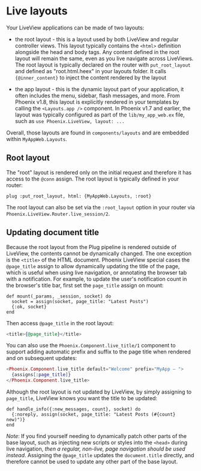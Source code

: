 # Live layouts

Your LiveView applications can be made of two layouts:

  * the root layout - this is a layout used by both LiveView and
    regular controller views. This layout typically contains the `<html>`
    definition alongside the head and body tags. Any content defined
    in the root layout will remain the same, even as you live navigate
    across LiveViews. The root layout is typically declared on the
    router with `put_root_layout` and defined as "root.html.heex"
    in your layouts folder. It calls `{@inner_content}` to inject the
    content rendered by the layout

  * the app layout - this is the dynamic layout part of your application,
    it often includes the menu, sidebar, flash messages, and more.
    From Phoenix v1.8, this layout is explicitly rendered in your templates
    by calling the `<Layouts.app />` component. In Phoenix v1.7 and earlier,
    the layout was typically configured as part of the `lib/my_app_web.ex`
    file, such as `use Phoenix.LiveView, layout: ...`

Overall, those layouts are found in `components/layouts` and are
embedded within `MyAppWeb.Layouts`.

## Root layout

The "root" layout is rendered only on the initial request and
therefore it has access to the `@conn` assign. The root layout
is typically defined in your router:

    plug :put_root_layout, html: {MyAppWeb.Layouts, :root}

The root layout can also be set via the `:root_layout` option
in your router via `Phoenix.LiveView.Router.live_session/2`.

## Updating document title

Because the root layout from the Plug pipeline is rendered outside of
LiveView, the contents cannot be dynamically changed. The one exception
is the `<title>` of the HTML document. Phoenix LiveView special cases
the `@page_title` assign to allow dynamically updating the title of the
page, which is useful when using live navigation, or annotating the browser
tab with a notification. For example, to update the user's notification
count in the browser's title bar, first set the `page_title` assign on
mount:

    def mount(_params, _session, socket) do
      socket = assign(socket, page_title: "Latest Posts")
      {:ok, socket}
    end

Then access `@page_title` in the root layout:

```heex
<title>{@page_title}</title>
```

You can also use the `Phoenix.Component.live_title/1` component to support
adding automatic prefix and suffix to the page title when rendered and
on subsequent updates:

```heex
<Phoenix.Component.live_title default="Welcome" prefix="MyApp – ">
  {assigns[:page_title]}
</Phoenix.Component.live_title>
```

Although the root layout is not updated by LiveView, by simply assigning
to `page_title`, LiveView knows you want the title to be updated:

    def handle_info({:new_messages, count}, socket) do
      {:noreply, assign(socket, page_title: "Latest Posts (#{count} new)")}
    end

*Note*: If you find yourself needing to dynamically patch other parts of the
base layout, such as injecting new scripts or styles into the `<head>` during
live navigation, *then a regular, non-live, page navigation should be used
instead*. Assigning the `@page_title` updates the `document.title` directly,
and therefore cannot be used to update any other part of the base layout.
